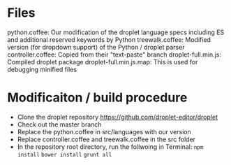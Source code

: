 # Files
python.coffee: Our modification of the droplet language specs including ES and additional reserved keywords by Python
treewalk.coffee: Modified version (for dropdown support) of the Python / droplet parser
controller.coffee: Copied from their "text-paste" branch
droplet-full.min.js: Compiled droplet package
droplet-full.min.js.map: This is used for debugging minified files

# Modificaiton / build procedure
- Clone the droplet repository <https://github.com/droplet-editor/droplet>
- Check out the master branch
- Replace the python.coffee in src/languages with our version
- Replace controller.coffee and treewalk.coffee in the src folder
- In the repository root directory, run the follwoing in Terminal:
```npm install```
```bower install```
```grunt all```
